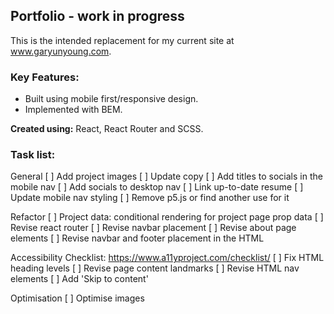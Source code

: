## Portfolio - work in progress ##

This is the intended replacement for my current site at www.garyunyoung.com.

### Key Features: ###
- Built using mobile first/responsive design.
- Implemented with BEM.

**Created using:** React, React Router and SCSS.

### Task list: ###
General
[ ] Add project images
[ ] Update copy
[ ] Add titles to socials in the mobile nav
[ ] Add socials to desktop nav
[ ] Link up-to-date resume
[ ] Update mobile nav styling
[ ] Remove p5.js or find another use for it

Refactor
[ ] Project data: conditional rendering for project page prop data
[ ] Revise react router
[ ] Revise navbar placement
[ ] Revise about page elements
[ ] Revise navbar and footer placement in the HTML

Accessibility
Checklist: https://www.a11yproject.com/checklist/
[ ] Fix HTML heading levels 
[ ] Revise page content landmarks
[ ] Revise HTML nav elements
[ ] Add 'Skip to content'

Optimisation
[ ] Optimise images 

